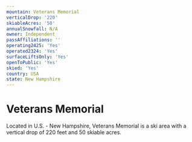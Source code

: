 ```yaml
---
mountain: Veterans Memorial
verticalDrop: '220'
skiableAcres: '50'
annualSnowfall: N/A
owner: Independent
passAffiliations: ''
operating2425: 'Yes'
operated2324: 'Yes'
surfaceLiftsOnly: 'Yes'
openToPublic: 'Yes'
skied: 'Yes'
country: USA
state: New Hampshire
---
```


# Veterans Memorial

Located in U.S. - New Hampshire, Veterans Memorial is a ski area with a vertical drop of 220 feet and 50 skiable acres.
